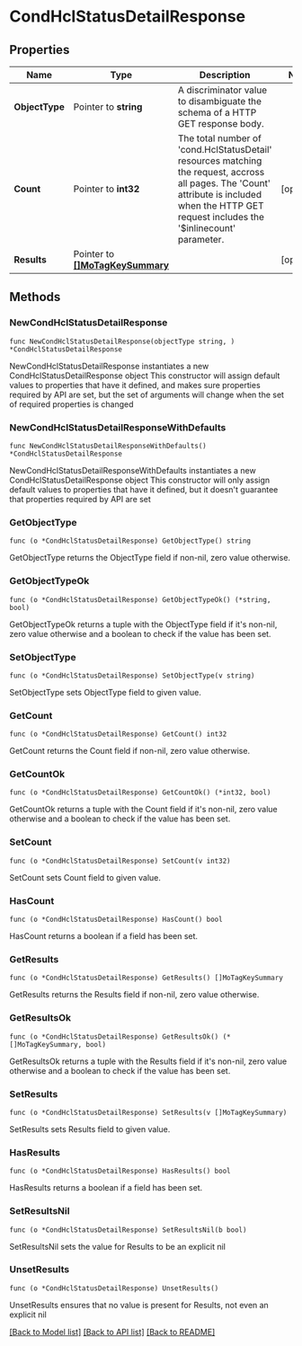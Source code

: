 # CondHclStatusDetailResponse

## Properties

Name | Type | Description | Notes
------------ | ------------- | ------------- | -------------
**ObjectType** | Pointer to **string** | A discriminator value to disambiguate the schema of a HTTP GET response body. | 
**Count** | Pointer to **int32** | The total number of &#39;cond.HclStatusDetail&#39; resources matching the request, accross all pages. The &#39;Count&#39; attribute is included when the HTTP GET request includes the &#39;$inlinecount&#39; parameter. | [optional] 
**Results** | Pointer to [**[]MoTagKeySummary**](MoTagKeySummary.md) |  | [optional] 

## Methods

### NewCondHclStatusDetailResponse

`func NewCondHclStatusDetailResponse(objectType string, ) *CondHclStatusDetailResponse`

NewCondHclStatusDetailResponse instantiates a new CondHclStatusDetailResponse object
This constructor will assign default values to properties that have it defined,
and makes sure properties required by API are set, but the set of arguments
will change when the set of required properties is changed

### NewCondHclStatusDetailResponseWithDefaults

`func NewCondHclStatusDetailResponseWithDefaults() *CondHclStatusDetailResponse`

NewCondHclStatusDetailResponseWithDefaults instantiates a new CondHclStatusDetailResponse object
This constructor will only assign default values to properties that have it defined,
but it doesn't guarantee that properties required by API are set

### GetObjectType

`func (o *CondHclStatusDetailResponse) GetObjectType() string`

GetObjectType returns the ObjectType field if non-nil, zero value otherwise.

### GetObjectTypeOk

`func (o *CondHclStatusDetailResponse) GetObjectTypeOk() (*string, bool)`

GetObjectTypeOk returns a tuple with the ObjectType field if it's non-nil, zero value otherwise
and a boolean to check if the value has been set.

### SetObjectType

`func (o *CondHclStatusDetailResponse) SetObjectType(v string)`

SetObjectType sets ObjectType field to given value.


### GetCount

`func (o *CondHclStatusDetailResponse) GetCount() int32`

GetCount returns the Count field if non-nil, zero value otherwise.

### GetCountOk

`func (o *CondHclStatusDetailResponse) GetCountOk() (*int32, bool)`

GetCountOk returns a tuple with the Count field if it's non-nil, zero value otherwise
and a boolean to check if the value has been set.

### SetCount

`func (o *CondHclStatusDetailResponse) SetCount(v int32)`

SetCount sets Count field to given value.

### HasCount

`func (o *CondHclStatusDetailResponse) HasCount() bool`

HasCount returns a boolean if a field has been set.

### GetResults

`func (o *CondHclStatusDetailResponse) GetResults() []MoTagKeySummary`

GetResults returns the Results field if non-nil, zero value otherwise.

### GetResultsOk

`func (o *CondHclStatusDetailResponse) GetResultsOk() (*[]MoTagKeySummary, bool)`

GetResultsOk returns a tuple with the Results field if it's non-nil, zero value otherwise
and a boolean to check if the value has been set.

### SetResults

`func (o *CondHclStatusDetailResponse) SetResults(v []MoTagKeySummary)`

SetResults sets Results field to given value.

### HasResults

`func (o *CondHclStatusDetailResponse) HasResults() bool`

HasResults returns a boolean if a field has been set.

### SetResultsNil

`func (o *CondHclStatusDetailResponse) SetResultsNil(b bool)`

 SetResultsNil sets the value for Results to be an explicit nil

### UnsetResults
`func (o *CondHclStatusDetailResponse) UnsetResults()`

UnsetResults ensures that no value is present for Results, not even an explicit nil

[[Back to Model list]](../README.md#documentation-for-models) [[Back to API list]](../README.md#documentation-for-api-endpoints) [[Back to README]](../README.md)


